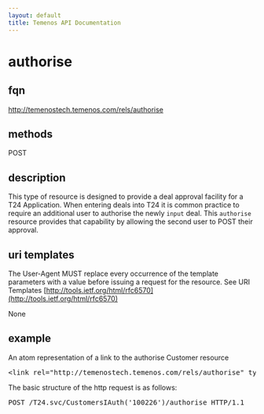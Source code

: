 ```yaml
---
layout: default
title: Temenos API Documentation
---
```


# authorise

## fqn
http://temenostech.temenos.com/rels/authorise

## methods
POST

## description
This type of resource is designed to provide a deal approval facility for a T24 Application.  When entering deals into T24 it is common practice to require an additional user to authorise the newly `input` deal.  This `authorise` resource provides that capability by allowing the second user to POST their approval. 


## uri templates
The User-Agent MUST replace every occurrence of the template parameters with a value before issuing a request for the resource.  See URI Templates [http://tools.ietf.org/html/rfc6570](http://tools.ietf.org/html/rfc6570)

None

## example
An atom representation of a link to the authorise Customer resource
<pre>
&lt;link rel="http://temenostech.temenos.com/rels/authorise" type="application/atom+xml;type=entry" title="Authorise Customer" href="CustomersIAuth('100226')/authorise"/&gt;
</pre>

The basic structure of the http request is as follows:
<pre>
POST /T24.svc/CustomersIAuth('100226')/authorise HTTP/1.1
</pre>
